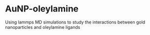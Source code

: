 # AuNP-oleylamine
Using lammps MD simulations to study the interactions between gold nanoparticles and oleylamine ligands
